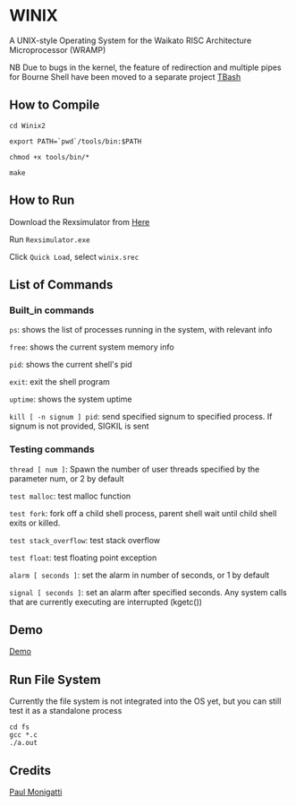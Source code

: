 # WINIX
A UNIX-style Operating System for the Waikato RISC Architecture Microprocessor (WRAMP)

NB Due to bugs in the kernel, the feature of redirection and multiple pipes for Bourne Shell have been moved to a separate project [TBash](https://github.com/halfer53/TBash)

## How to Compile
```cd Winix2```

```export PATH=`pwd`/tools/bin:$PATH```

```chmod +x tools/bin/*```

```make```

## How to Run

Download the Rexsimulator from [Here](https://github.com/halfer53/rexsimulator/releases/tag/2.0.1)

Run ```Rexsimulator.exe```

Click ```Quick Load```, select ```winix.srec```

## List of Commands

### Built_in commands

```ps```: shows the list of processes running in the system, with relevant info

```free```: shows the current system memory info

```pid```: shows the current shell's pid

```exit```: exit the shell program

```uptime```: shows the system uptime

```kill [ -n signum ] pid```: send specified signum to specified process. If signum is not provided, SIGKIL is sent

### Testing commands

```thread [ num ]```: Spawn the number of user threads specified by the parameter num, or 2 by default

```test malloc```: test malloc function

```test fork```: fork off a child shell process, parent shell wait until child shell exits or killed.

```test stack_overflow```: test stack overflow

```test float```: test floating point exception

```alarm [ seconds ]```: set the alarm in number of seconds, or 1 by default

```signal [ seconds ]```: set an alarm after specified seconds. Any system calls that are currently executing are interrupted (kgetc()) 

## Demo

[Demo](https://github.com/halfer53/Winix2/blob/master/Documentations/demo.md)

## Run File System

Currently the file system is not integrated into the OS yet, but you can still test it as a standalone process

```
cd fs
gcc *.c
./a.out
```

## Credits
[Paul Monigatti](https://nz.linkedin.com/in/paulmonigatti)
